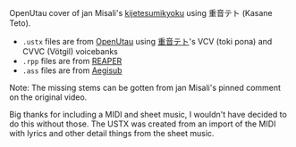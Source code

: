 OpenUtau cover of jan Misali's [kijetesumikyoku](https://youtu.be/S-pg3xNfTMA) using 重音テト (Kasane Teto).

- `.ustx` files are from [OpenUtau](https://github.com/stakira/OpenUtau) using [重音テト](http://kasaneteto.jp)'s VCV (toki pona) and CVVC (Vötgil) voicebanks
- `.rpp` files are from [REAPER](https://www.reaper.fm)
- `.ass` files are from [Aegisub](https://github.com/Aegisub/Aegisub)

Note: The missing stems can be gotten from jan Misali's pinned comment on the original video.

Big thanks for including a MIDI and sheet music, I wouldn't have decided to do this without those. The USTX was created from an import of the MIDI with lyrics and other detail things from the sheet music.
